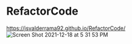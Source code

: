 # RefactorCode
https://jsvalderrama92.github.io/RefactorCode/
![Screen Shot 2021-12-18 at 5 31 53 PM](https://user-images.githubusercontent.com/95371319/146657239-677c6b12-5e7b-4541-bd83-4a8d41db7345.png)
